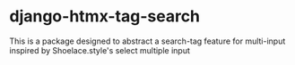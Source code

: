 # django-htmx-tag-search
This is a package designed to abstract a search-tag feature for multi-input inspired by Shoelace.style's select multiple input
